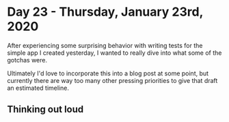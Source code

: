 # Day 23 - Thursday, January 23rd, 2020

After experiencing some surprising behavior with writing tests for the simple app I created yesterday, I wanted to really dive into what some of the gotchas were.

Ultimately I'd love to incorporate this into a blog post at some point, but currently there are way too many other pressing priorities to give that draft an estimated timeline.

## Thinking out loud
